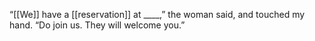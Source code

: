 “[[We]] have a [[reservation]] at ____,” the woman said, and touched my hand. “Do join us. They will welcome you.”  